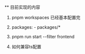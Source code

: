 ** 目前实现的内容

1. pnpm  workspaces 已经基本配置完  
  1. packages:   - packages/*
  2. pnpm run start --filter frontend
  
2. 如何兼容ts配置